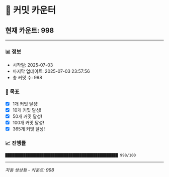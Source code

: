 # 🔢 커밋 카운터

## 현재 카운트: 998

---

### 📊 정보
- 시작일: 2025-07-03
- 마지막 업데이트: 2025-07-03 23:57:56
- 총 커밋 수: 998

### 🎯 목표
- [x] 1개 커밋 달성!
- [x] 10개 커밋 달성!
- [x] 50개 커밋 달성!
- [x] 100개 커밋 달성!
- [x] 365개 커밋 달성!

### 📈 진행률
```
██████████████████████████████████████████████████ 998/100
```

---
*자동 생성됨 - 카운트: 998*
